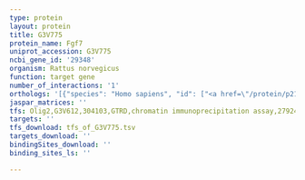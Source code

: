 ```yaml
---
type: protein
layout: protein
title: G3V775
protein_name: Fgf7
uniprot_accession: G3V775
ncbi_gene_id: '29348'
organism: Rattus norvegicus
function: target gene
number_of_interactions: '1'
orthologs: '[{"species": "Homo sapiens", "id": ["<a href=\"/protein/p21781\">P21781</a>"]}, {"species": "Danio rerio", "id": ["<a href=\"/protein/b3dhr9\">B3DHR9</a>"]}, {"species": "Mus musculus", "id": ["<a href=\"/protein/p36363\">P36363</a>"]}]'
jaspar_matrices: ''
tfs: Olig2,G3V612,304103,GTRD,chromatin immunoprecipitation assay,27924024%5Buid%5D,No
targets: ''
tfs_download: tfs_of_G3V775.tsv
targets_download: ''
bindingSites_download: ''
binding_sites_ls: ''

---
```

